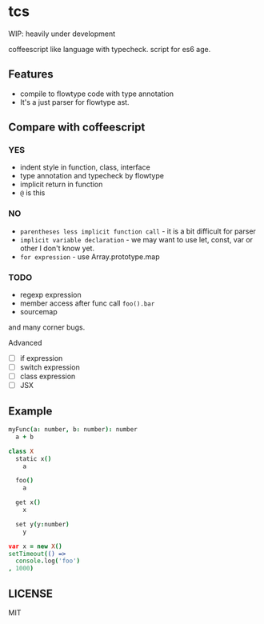# tcs

WIP: heavily under development

coffeescript like language with typecheck. script for es6 age.

## Features

- compile to flowtype code with type annotation
- It's a just parser for flowtype ast.

## Compare with coffeescript

### **YES**

- indent style in function, class, interface
- type annotation and typecheck by flowtype
- implicit return in function
- `@` is this

### **NO**

- `parentheses less implicit function call` - it is a bit difficult for parser
- `implicit variable declaration` - we may want to use let, const, var or other I don't know yet.
- `for expression` - use Array.prototype.map

### TODO

- regexp expression
- member access after func call `foo().bar`
- sourcemap

and many corner bugs.

Advanced

- [ ] if expression
- [ ] switch expression
- [ ] class expression
- [ ] JSX

## Example

```coffee
myFunc(a: number, b: number): number
  a + b

class X
  static x()
    a

  foo()
    a

  get x()
    x

  set y(y:number)
    y

var x = new X()
setTimeout(() =>
  console.log('foo')
, 1000)
```

## LICENSE

MIT
